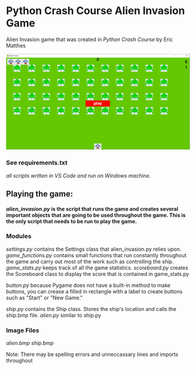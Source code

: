 # Python Crash Course Alien Invasion Game
Alien Invasion game that was created in *Python Crash Course* by Eric Matthes 

![Image of start screen](https://github.com/AntonTrainer/Python_Crash_Course_Aliens/blob/master/game_screen_shot.png)

### See requirements.txt  
  *all scripts written in VS Code and run on Windows machine.*

## Playing the game:
#### *alien_invasion.py* is the script that runs the game and creates several important objects that are going to be used throughout the game. This is the only script that needs to be run to play the game. 

### Modules 
*settings.py* contains the Settings class that alien_invasion.py relies upon.
*game_functions.py* contains small functions that run constantly throughout the game and carry out most of the work such as controlling the ship.
*game_stats.py* keeps track of all the game statistics.
*scoreboard.py* creates the Scoreboard class to display the score that is contained in game_stats.py

*button.py* because Pygame does not have a built-in method to make buttons, you can crease a filled in rectangle with a label to create buttons such as "Start" or "New Game."

*ship.py* contains the Ship class. Stores the ship's location and calls the ship.bmp file.
*alien.py* similar to ship.py

### Image Files
*alien.bmp*
*ship.bmp*

Note: There may be spelling errors and unneccassary lines and imports throughout
